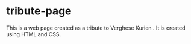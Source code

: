 # tribute-page
This is a web page created as a tribute to Verghese Kurien . It is created using HTML and CSS.
